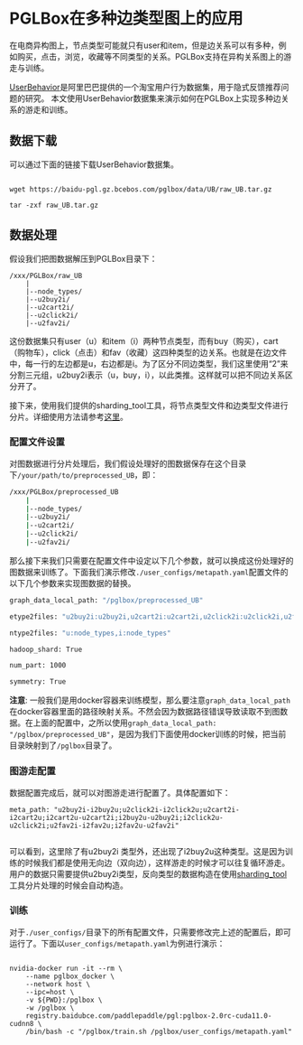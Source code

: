 # PGLBox在多种边类型图上的应用

在电商异构图上，节点类型可能就只有user和item，但是边关系可以有多种，例如购买，点击，浏览，收藏等不同类型的关系。PGLBox支持在异构关系图上的游走与训练。

[UserBehavior](https://tianchi.aliyun.com/dataset/649)是阿里巴巴提供的一个淘宝用户行为数据集，用于隐式反馈推荐问题的研究。
本文使用UserBehavior数据集来演示如何在PGLBox上实现多种边关系的游走和训练。


## 数据下载

可以通过下面的链接下载UserBehavior数据集。

```

wget https://baidu-pgl.gz.bcebos.com/pglbox/data/UB/raw_UB.tar.gz

tar -zxf raw_UB.tar.gz

```

## 数据处理

假设我们把图数据解压到PGLBox目录下：

```
/xxx/PGLBox/raw_UB
    |
    |--node_types/
    |--u2buy2i/
    |--u2cart2i/
    |--u2click2i/
    |--u2fav2i/
```

这份数据集只有user（u）和item（i）两种节点类型，而有buy（购买），cart（购物车），click（点击）和fav（收藏）这四种类型的边关系。也就是在边文件中，每一行的左边都是u，右边都是i。为了区分不同边类型，我们这里使用“2”来分割三元组，u2buy2i表示（u，buy，i），以此类推。这样就可以把不同边关系区分开了。


接下来，使用我们提供的sharding_tool工具，将节点类型文件和边类型文件进行分片。详细使用方法请参考[这里](https://github.com/PaddlePaddle/PGL/tree/main/apps/PGLBox/sharding_tool/)。


### 配置文件设置

对图数据进行分片处理后，我们假设处理好的图数据保存在这个目录下`/your/path/to/preprocessed_UB`，即：

```bash
/xxx/PGLBox/preprocessed_UB
    |
    |--node_types/
    |--u2buy2i/
    |--u2cart2i/
    |--u2click2i/
    |--u2fav2i/
```

那么接下来我们只需要在配置文件中设定以下几个参数，就可以换成这份处理好的图数据来训练了。下面我们演示修改`./user_configs/metapath.yaml`配置文件的以下几个参数来实现图数据的替换。

```bash
graph_data_local_path: "/pglbox/preprocessed_UB"

etype2files: "u2buy2i:u2buy2i,u2cart2i:u2cart2i,u2click2i:u2click2i,u2fav2i:u2fav2i,"

ntype2files: "u:node_types,i:node_types"

hadoop_shard: True

num_part: 1000

symmetry: True
```

**注意**: 一般我们是用docker容器来训练模型，那么要注意`graph_data_local_path`在docker容器里面的路径映射关系。不然会因为数据路径错误导致读取不到图数据。在上面的配置中，之所以使用`graph_data_local_path: "/pglbox/preprocessed_UB"`，是因为我们下面使用docker训练的时候，把当前目录映射到了`/pglbox`目录了。


### 图游走配置

数据配置完成后，就可以对图游走进行配置了。具体配置如下：

```
meta_path: "u2buy2i-i2buy2u;u2click2i-i2click2u;u2cart2i-i2cart2u;i2cart2u-u2cart2i;i2buy2u-u2buy2i;i2click2u-u2click2i;u2fav2i-i2fav2u;i2fav2u-u2fav2i"


```

可以看到，这里除了有u2buy2i 类型外，还出现了i2buy2u这种类型。这是因为训练的时候我们都是使用无向边（双向边），这样游走的时候才可以往复循环游走。用户的数据只需要提供u2buy2i类型，反向类型的数据构造在使用[sharding_tool](https://github.com/PaddlePaddle/PGL/tree/main/apps/PGLBox/sharding_tool/)工具分片处理的时候会自动构造。


### 训练

对于`./user_configs/`目录下的所有配置文件，只需要修改完上述的配置后，即可运行了。下面以`user_configs/metapath.yaml`为例进行演示：

```

nvidia-docker run -it --rm \
    --name pglbox_docker \
    --network host \
    --ipc=host \
    -v ${PWD}:/pglbox \
    -w /pglbox \
    registry.baidubce.com/paddlepaddle/pgl:pglbox-2.0rc-cuda11.0-cudnn8 \
    /bin/bash -c "/pglbox/train.sh /pglbox/user_configs/metapath.yaml"
    
```
